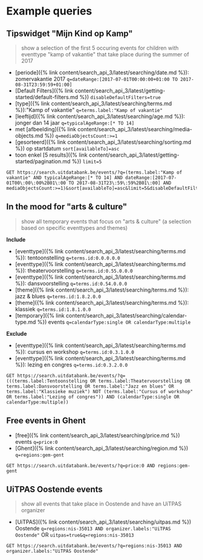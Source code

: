 ---
---

# Example queries

## Tipswidget "Mijn Kind op Kamp"
> show a selection of the first 5 occuring events for children with eventtype "kamp of vakantie" that take place during the summer of 2017

- [periode]({% link content/search_api_3/latest/searching/date.md %}): zomervakantie 2017
`q=dateRange:[2017-07-01T00:00:00+01:00 TO 2017-08-31T23:59:59+01:00]`
- [Default Filters]({% link content/search_api_3/latest/getting-started/default-filters.md %})
`disableDefaultFilters=true`
- [type]({% link content/search_api_3/latest/searching/terms.md %}):"Kamp of vakantie"
`q=terms.label:"Kamp of vakantie"`
- [leeftijd]({% link content/search_api_3/latest/searching/age.md %}): jonger dan 14 jaar
`q=typicalAgeRange:[* TO 14]`
- met [afbeelding]({% link content/search_api_3/latest/searching/media-objects.md %})
`q=mediaObjectsCount:>=1`
- [gesorteerd]({% link content/search_api_3/latest/searching/sorting.md %}) op startdatum
`sort[availableTo]=asc`
- toon enkel [5 results]({% link content/search_api_3/latest/getting-started/pagination.md %})
`limit=5`


```
GET https://search.uitdatabank.be/events/?q=(terms.label:"Kamp of vakantie" AND typicalAgeRange:[* TO 14] AND dateRange:[2017-07-01T00\:00\:00%2B01\:00 TO 2017-08-31T23\:59\:59%2B01\:00] AND mediaObjectsCount:>=1)&sort[availableTo]=asc&limit=5&disableDefaultFilters=true&embed=true
```


## In the mood for "arts & culture"
> show all temporary events that focus on "arts & culture" (a selection based on specific eventtypes and themes)

**Include**
- [eventtype]({% link content/search_api_3/latest/searching/terms.md %}): tentoonstelling
`q=terms.id:0.0.0.0.0`
- [eventtype]({% link content/search_api_3/latest/searching/terms.md %}): theatervoorstelling
`q=terms.id:0.55.0.0.0`
- [eventtype]({% link content/search_api_3/latest/searching/terms.md %}): dansvoorstelling
`q=terms.id:0.54.0.0.0`
- [theme]({% link content/search_api_3/latest/searching/terms.md %}): jazz & blues
`q=terms.id:1.8.2.0.0`
- [theme]({% link content/search_api_3/latest/searching/terms.md %}): klassiek
`q=terms.id:1.8.1.0.0`
- [temporary]({% link content/search_api_3/latest/searching/calendar-type.md %}) events
`q=calendarType:single OR calendarType:multiple`


**Exclude**
- [eventtype]({% link content/search_api_3/latest/searching/terms.md %}): cursus en workshop
`q=terms.id:0.3.1.0.0`
- [eventtype]({% link content/search_api_3/latest/searching/terms.md %}): lezing en congres
`q=terms.id:0.3.2.0.0`


```
GET https://search.uitdatabank.be/events/?q=(((terms.label:Tentoonstelling OR terms.label:Theatervoorstelling OR terms.label:Dansvoorstelling OR terms.label:"Jazz en blues" OR terms.label:"Klassieke muziek") NOT (terms.label:"Cursus of workshop" OR terms.label:"Lezing of congres")) AND (calendarType:single OR calendarType:multiple))
```

## Free events in Ghent

- [free]({% link content/search_api_3/latest/searching/price.md %}) events
`q=price:0`
- [Ghent]({% link content/search_api_3/latest/searching/region.md %})
`q=regions:gem-gent`

```
GET https://search.uitdatabank.be/events/?q=price:0 AND regions:gem-gent
```


## UiTPAS Oostende events
> show all events that take place in Oostende and have an UiTPAS organizer

- [UiTPAS]({% link content/search_api_3/latest/searching/uitpas.md %}) Oostende
`q=regions:nis-35013 AND organizer.labels:"UiTPAS Oostende"`
OR
`uitpas=true&q=regions:nis-35013`


```
GET https://search.uitdatabank.be/events/?q=regions:nis-35013 AND organizer.labels:"UiTPAS Oostende"
```
